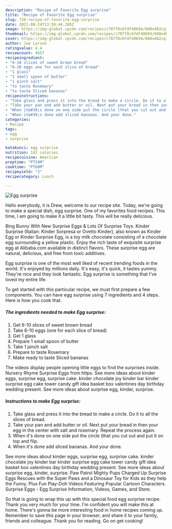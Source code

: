 ```yaml
---
description: "Recipe of Favorite Egg surprise"
title: "Recipe of Favorite Egg surprise"
slug: 726-recipe-of-favorite-egg-surprise
date: 2021-08-24T13:50:44.285Z
image: https://img-global.cpcdn.com/recipes/c787f8c6fdf40694/680x482cq70/egg-surprise-recipe-main-photo.jpg
thumbnail: https://img-global.cpcdn.com/recipes/c787f8c6fdf40694/680x482cq70/egg-surprise-recipe-main-photo.jpg
cover: https://img-global.cpcdn.com/recipes/c787f8c6fdf40694/680x482cq70/egg-surprise-recipe-main-photo.jpg
author: Joe Larson
ratingvalue: 4.4
reviewcount: 4657
recipeingredient:
- "6-10 slices of sweet brown bread"
- "6-10 eggs one for each slice of bread"
- "1 glass"
- "1 small spoon of butter"
- "1 pinch salt"
- "to taste Rosemary"
- "to taste Sliced bananas"
recipeinstructions:
- "Take glass and press it into the bread to make a circle. Do it to all the slices of bread."
- "Take your pan and add butter or oil. Next put your bread in then your egg in the center with salt and rosemary. Repeat the process again."
- "When it&#39;s done on one side put the circle (that you cut out and put it on top and flip."
- "When it&#39;s done add sliced bananas. And your done."
categories:
- Recipe
tags:
- egg
- surprise

katakunci: egg surprise 
nutrition: 142 calories
recipecuisine: American
preptime: "PT34M"
cooktime: "PT60M"
recipeyield: "3"
recipecategory: Lunch

---
```



![Egg surprise](https://img-global.cpcdn.com/recipes/c787f8c6fdf40694/680x482cq70/egg-surprise-recipe-main-photo.jpg)

Hello everybody, it is Drew, welcome to our recipe site. Today, we're going to make a special dish, egg surprise. One of my favorites food recipes. This time, I am going to make it a little bit tasty. This will be really delicious.

Bing Bunny With New Surprise Eggs &amp; Lots Of Surprise Toys. Kinder Surprise (Italian: Kinder Sorpresa or Ovetto Kinder), also known as Kinder Egg or Kinder Surprise Egg, is a toy milk chocolate consisting of a chocolate egg surrounding a yellow plastic. Enjoy the rich taste of exquisite surprise egg at Alibaba.com available in distinct flavors. These surprise egg are natural, delicious, and free from toxic additives.

Egg surprise is one of the most well liked of recent trending foods in the world. It's enjoyed by millions daily. It's easy, it's quick, it tastes yummy. They're nice and they look fantastic. Egg surprise is something that I've loved my entire life.


To get started with this particular recipe, we must first prepare a few components. You can have egg surprise using 7 ingredients and 4 steps. Here is how you cook that.

<!--inarticleads1-->

##### The ingredients needed to make Egg surprise:

1. Get 6-10 slices of sweet brown bread
1. Take 6-10 eggs (one for each slice of bread)
1. Get 1 glass
1. Prepare 1 small spoon of butter
1. Take 1 pinch salt
1. Prepare to taste Rosemary
1. Make ready to taste Sliced bananas


The videos display people opening little eggs to find the surprises inside. Nursery Rhyme Surprise Eggs from https. See more ideas about kinder eggs, surprise egg, surprise cake. kinder chocolate joy kinder bar kinder surprise egg cake tower candy gift idea basket box valentines day birthday wedding present. See more ideas about surprise egg, kinder, surprise. 

<!--inarticleads2-->

##### Instructions to make Egg surprise:

1. Take glass and press it into the bread to make a circle. Do it to all the slices of bread.
1. Take your pan and add butter or oil. Next put your bread in then your egg in the center with salt and rosemary. Repeat the process again.
1. When it&#39;s done on one side put the circle (that you cut out and put it on top and flip.
1. When it&#39;s done add sliced bananas. And your done.


See more ideas about kinder eggs, surprise egg, surprise cake. kinder chocolate joy kinder bar kinder surprise egg cake tower candy gift idea basket box valentines day birthday wedding present. See more ideas about surprise egg, kinder, surprise. Paw Patrol Mighty Pups Charged Up Surprise Eggs Rescues with the Super Paws and a Dinosaur Toy for Kids as they help the Funny. Plus Fun Play-Doh Videos Featuring Popular Cartoon Characters. Surprise Eggs - Egg Surprise Information, Videos, Games, and Store. 

So that is going to wrap this up with this special food egg surprise recipe. Thank you very much for your time. I'm confident you will make this at home. There's gonna be more interesting food in home recipes coming up. Remember to save this page in your browser, and share it to your family, friends and colleague. Thank you for reading. Go on get cooking!
